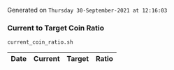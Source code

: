 Generated on `Thursday 30-September-2021 at 12:16:03`

### Current to Target Coin Ratio
`current_coin_ratio.sh`

Date|Current|Target|Ratio
---|---|---|---
